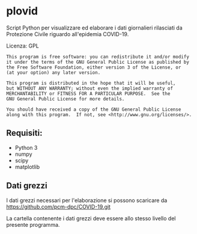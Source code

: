 # plovid

Script Python per visualizzare ed elaborare i dati giornalieri rilasciati da Protezione Civile riguardo all'epidemia COVID-19.

Licenza: GPL

    This program is free software: you can redistribute it and/or modify
    it under the terms of the GNU General Public License as published by
    the Free Software Foundation, either version 3 of the License, or
    (at your option) any later version.

    This program is distributed in the hope that it will be useful,
    but WITHOUT ANY WARRANTY; without even the implied warranty of
    MERCHANTABILITY or FITNESS FOR A PARTICULAR PURPOSE.  See the
    GNU General Public License for more details.

    You should have received a copy of the GNU General Public License
    along with this program.  If not, see <http://www.gnu.org/licenses/>.
    
## Requisiti:
  - Python 3
  - numpy
  - scipy
  - matplotlib

## Dati grezzi

I dati grezzi necessari per l'elaborazione si possono scaricare da
https://github.com/pcm-dpc/COVID-19.git

La cartella contenente i dati grezzi deve essere allo stesso livello del
presente programma.
